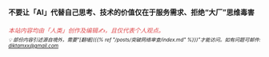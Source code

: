 <!-- ### 基本价值观 💭 -->
#### 不要让「AI」代替自己思考、技术的价值仅在于服务需求、拒绝“大厂”思维毒害
<em style="font-size: 0.85em;color: #df4a4d;">本站内容均由「人类」创作及编辑✍️，且仅代表个人观点。</em> \
<em style="font-size: 0.7em">💡 部份内容引述源自境外，需要“[翻墙]({{% ref "/posts/突破网络审查/index.md" %}})”才能访问。如有问题可邮件: diktamxx@gmail.com</em>

